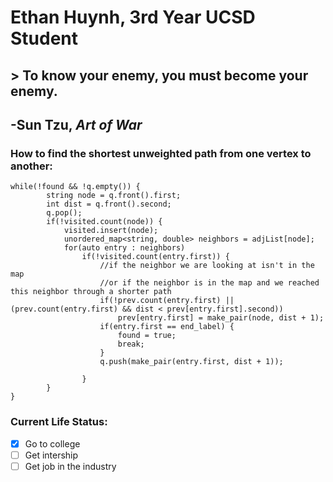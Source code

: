 # Ethan Huynh, 3rd Year UCSD Student

## > To know your enemy, you must become your enemy.  

## -Sun Tzu, *Art of War*

### How to find the shortest unweighted path from one vertex to another:
```
while(!found && !q.empty()) {
        string node = q.front().first;
        int dist = q.front().second;
        q.pop();
        if(!visited.count(node)) {
            visited.insert(node);
            unordered_map<string, double> neighbors = adjList[node];
            for(auto entry : neighbors)
                if(!visited.count(entry.first)) {
                    //if the neighbor we are looking at isn't in the map
                    //or if the neighbor is in the map and we reached this neighbor through a shorter path
                    if(!prev.count(entry.first) || (prev.count(entry.first) && dist < prev[entry.first].second))
                        prev[entry.first] = make_pair(node, dist + 1);
                    if(entry.first == end_label) {
                        found = true;
                        break;
                    }
                    q.push(make_pair(entry.first, dist + 1));
                    
                }
        }
}
```

### Current Life Status:
- [x] Go to college
- [ ] Get intership
- [ ] Get job in the industry